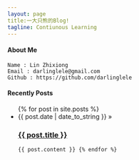 ```yaml
---
layout: page
title:一大只熊的Blog! 
tagline: Contiunous Learning 
---
```

#### About Me
    Name : Lin Zhixiong 
    Email : darlinglele@gmail.com 
    Github : https://github.com/darlinglele 

#### Recently Posts
<ul class="posts">
  {% for post in site.posts %}
    <li><span>{{ post.date | date_to_string }}</span> &raquo;<h3> <a href="{{ BASE_PATH }}{{ post.url }}">{{ post.title }}</a></h3></li>

    {{ post.content }} {% endfor %}
</ul>

